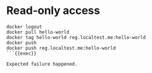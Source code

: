 # Read-only access

```shell
docker logout
docker pull hello-world
docker tag hello-world reg.localtest.me:hello-world
docker push
docker push reg.localtest.me:hello-world
```{{exec}}

Expected failure happened.
